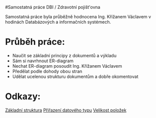#Samostatná práce DBI / Zdravotní pojišt'ovna

  Samostatná práce byla průběžně hodnocena Ing. Křížanem Václavem v hodinách Databázových a informačních systémech.
  
 Průběh práce:
 =============
 
 * Naučit se základní principy z dokumentů a výkladu
 * Sám si navrhnout ER-diagram
 * Nechat ER-diagram posoudit Ing. Křížanem Václavem
 * Předělat podle dohody obou stran
 * Udělat ucelenou strukturu dokumentům a dobře okomentovat
 
 Odkazy:
 =======
 
 [Základní struktura](MAIN_STRUCTURE.pdf)
 [Přiřazení datového typu](DATA_TYPE.pdf)
 [Velikost položek](COUNT.pdf)
